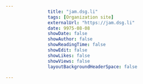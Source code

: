 ---
                title: "jam.dsg.li"
                tags: [Organization site]
                externalUrl: "https://jam.dsg.li"
                date: 9975-08-08
                showDate: false
                showAuthor: false
                showReadingTime: false
                showEdit: false
                showLikes: false
                showViews: false
                layoutBackgroundHeaderSpace: false
                ---
